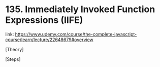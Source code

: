 # 135. Immediately Invoked Function Expressions (IIFE)
link: https://www.udemy.com/course/the-complete-javascript-course/learn/lecture/22648679#overview

[Theory]




[Steps]


